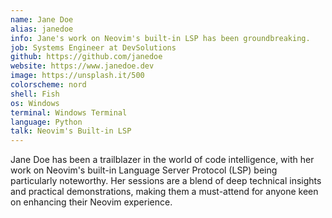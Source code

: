 ```yaml
---
name: Jane Doe
alias: janedoe
info: Jane's work on Neovim's built-in LSP has been groundbreaking.
job: Systems Engineer at DevSolutions
github: https://github.com/janedoe
website: https://www.janedoe.dev
image: https://unsplash.it/500
colorscheme: nord
shell: Fish
os: Windows
terminal: Windows Terminal
language: Python
talk: Neovim's Built-in LSP
---
```


Jane Doe has been a trailblazer in the world of code intelligence, with her work on Neovim's built-in Language Server Protocol (LSP) being particularly noteworthy. Her sessions are a blend of deep technical insights and practical demonstrations, making them a must-attend for anyone keen on enhancing their Neovim experience.
